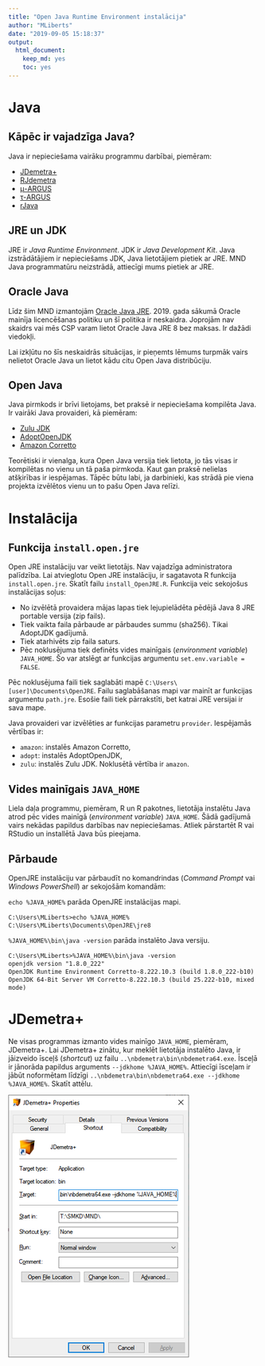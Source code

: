 ```yaml
---
title: "Open Java Runtime Environment instalācija"
author: "MLiberts"
date: "2019-09-05 15:18:37"
output:
  html_document: 
    keep_md: yes
    toc: yes
---
```




# Java

## Kāpēc ir vajadzīga Java?

Java ir nepieciešama vairāku programmu darbībai, piemēram:

- [JDemetra+](https://github.com/jdemetra/jdemetra-app/releases)
- [RJdemetra](https://jdemetra.github.io/rjdemetra/)
- [μ-ARGUS](http://research.cbs.nl/casc/mu.htm)
- [τ-ARGUS](http://research.cbs.nl/casc/tau.htm)
- [rJava](http://rforge.net/rJava/)


## JRE un JDK

JRE ir *Java Runtime Environment*. JDK ir *Java Development Kit*. Java izstrādātājiem ir nepieciešams JDK, Java lietotājiem pietiek ar JRE. MND Java programmatūru neizstrādā, attiecīgi mums pietiek ar JRE.


## Oracle Java

Līdz šim MND izmantojām [Oracle Java JRE](https://www.oracle.com/technetwork/java/javase/downloads/jre8-downloads-2133155.html). 2019. gada sākumā Oracle mainīja licencēšanas politiku un šī politika ir neskaidra. Joprojām nav skaidrs vai mēs CSP varam lietot Oracle Java JRE 8 bez maksas. Ir dažādi viedokļi.

Lai izkļūtu no šīs neskaidrās situācijas, ir pieņemts lēmums turpmāk vairs nelietot Oracle Java un lietot kādu citu Open Java distribūciju.


## Open Java

Java pirmkods ir brīvi lietojams, bet praksē ir nepieciešama kompilēta Java. Ir vairāki Java provaideri, kā piemēram:

- [Zulu JDK](https://www.azul.com/downloads/zulu/)
- [AdoptOpenJDK](https://adoptopenjdk.net/)
- [Amazon Corretto](https://aws.amazon.com/corretto/)

Teorētiski ir vienalga, kura Open Java versija tiek lietota, jo tās visas ir kompilētas no vienu un tā paša pirmkoda. Kaut gan praksē nelielas atšķirības ir iespējamas. Tāpēc būtu labi, ja darbinieki, kas strādā pie viena projekta izvēlētos vienu un to pašu Open Java relīzi.


# Instalācija

## Funkcija `install.open.jre`

Open JRE instalāciju var veikt lietotājs. Nav vajadzīga administratora palīdzība. Lai atvieglotu Open JRE instalāciju, ir sagatavota R funkcija `install.open.jre`. Skatīt failu `install_OpenJRE.R`. Funkcija veic sekojošus instalācijas soļus:

- No izvēlētā provaidera mājas lapas tiek lejupielādēta pēdējā Java 8 JRE portable versija (zip fails).
- Tiek vaikta faila pārbaude ar pārbaudes summu (sha256). Tikai AdoptJDK gadījumā.
- Tiek atarhivēts zip faila saturs.
- Pēc noklusējuma tiek definēts vides mainīgais (*environment variable*) `JAVA_HOME`. Šo var atslēgt ar funkcijas argumentu `set.env.variable = FALSE`.

Pēc noklusējuma faili tiek saglabāti mapē `C:\Users\[user]\Documents\OpenJRE`. Failu saglabāšanas mapi var mainīt ar funkcijas argumentu `path.jre`. Esošie faili tiek pārrakstīti, bet katrai JRE versijai ir sava mape.

Java provaideri var izvēlēties ar funkcijas parametru `provider`. Iespējamās vērtības ir:
- `amazon`: instalēs Amazon Corretto,
- `adopt`: instalēs AdoptOpenJDK,
- `zulu`: instalēs Zulu JDK.
Noklusētā vērtība ir `amazon`.



## Vides mainīgais `JAVA_HOME`

Liela daļa programmu, piemēram, R un R pakotnes, lietotāja instalētu Java atrod pēc vides mainīgā (*environment variable*) `JAVA_HOME`. Šādā gadījumā vairs nekādas papildus darbības nav nepieciešamas. Atliek pārstartēt R vai RStudio un installētā Java būs pieejama.


## Pārbaude

OpenJRE instalāciju var pārbaudīt no komandrindas (*Command Prompt* vai *Windows PowerShell*) ar sekojošām komandām:

`echo %JAVA_HOME%` parāda OpenJRE instalācijas mapi.

```
C:\Users\MLiberts>echo %JAVA_HOME%
C:\Users\MLiberts\Documents\OpenJRE\jre8
```

`%JAVA_HOME%\bin\java -version` parāda instalēto Java versiju.

```
C:\Users\MLiberts>%JAVA_HOME%\bin\java -version
openjdk version "1.8.0_222"
OpenJDK Runtime Environment Corretto-8.222.10.3 (build 1.8.0_222-b10)
OpenJDK 64-Bit Server VM Corretto-8.222.10.3 (build 25.222-b10, mixed mode)
```


# JDemetra+

Ne visas programmas izmanto vides mainīgo `JAVA_HOME`, piemēram, JDemetra+. Lai JDemetra+ zinātu, kur meklēt lietotāja instalēto Java, ir jāizveido īsceļš (*shortcut*) uz failu `..\nbdemetra\bin\nbdemetra64.exe`. Īsceļā ir jānorāda papildus arguments `--jdkhome %JAVA_HOME%`. Attiecīgi īsceļam ir jābūt noformētam līdzīgi `..\nbdemetra\bin\nbdemetra64.exe --jdkhome %JAVA_HOME%`. Skatīt attēlu.

![](JDemetra-target.png)
